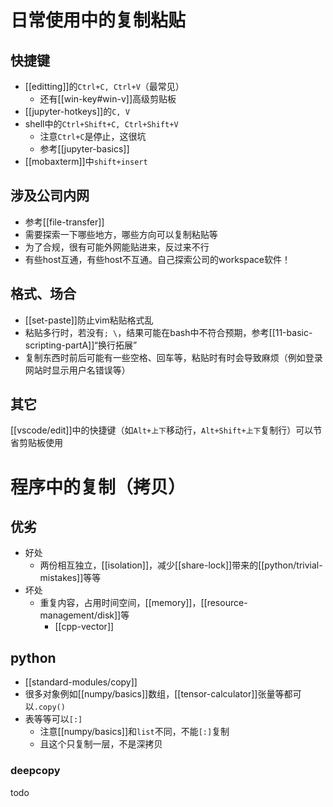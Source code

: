 # 日常使用中的复制粘贴
## 快捷键
- [[editting]]的`Ctrl+C, Ctrl+V`（最常见）
  - 还有[[win-key#win-v]]高级剪贴板
- [[jupyter-hotkeys]]的`C, V`
- shell中的`Ctrl+Shift+C, Ctrl+Shift+V`
  - 注意`Ctrl+C`是停止，这很坑
  - 参考[[jupyter-basics]]
- [[mobaxterm]]中`shift+insert`
## 涉及公司内网
- 参考[[file-transfer]]
- 需要探索一下哪些地方，哪些方向可以复制粘贴等
- 为了合规，很有可能外网能贴进来，反过来不行
- 有些host互通，有些host不互通。自己探索公司的workspace软件！
## 格式、场合
- [[set-paste]]防止vim粘贴格式乱
- 粘贴多行时，若没有`; \`，结果可能在bash中不符合预期，参考[[11-basic-scripting-partA]]“换行拓展”
- 复制东西时前后可能有一些空格、回车等，粘贴时有时会导致麻烦（例如登录网站时显示用户名错误等）
## 其它
[[vscode/edit]]中的快捷键（如`Alt+上下`移动行，`Alt+Shift+上下`复制行）可以节省剪贴板使用
# 程序中的复制（拷贝）
## 优劣
- 好处
  - 两份相互独立，[[isolation]]，减少[[share-lock]]带来的[[python/trivial-mistakes]]等等
- 坏处
  - 重复内容，占用时间空间，[[memory]]，[[resource-management/disk]]等
    - [[cpp-vector]]
## python
- [[standard-modules/copy]]
- 很多对象例如[[numpy/basics]]数组，[[tensor-calculator]]张量等都可以`.copy()`
- 表等等可以`[:]`
  - 注意[[numpy/basics]]和`list`不同，不能`[:]`复制
  - 且这个只复制一层，不是深拷贝
### deepcopy
todo